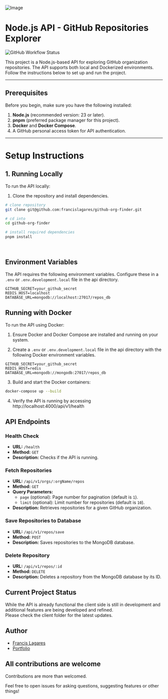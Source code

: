![Image](https://res.cloudinary.com/jobber-app/image/upload/v1684787771/github-banners/mern_tvu7kz.webp)

# Node.js API - GitHub Repositories Explorer

![GitHub Workflow Status](https://img.shields.io/github/actions/workflow/status/francislagares/github-org-finder/ci.yaml?style=for-the-badge)

This project is a Node.js-based API for exploring GitHub organization repositories. The API supports both local and Dockerized environments. Follow the instructions below to set up and run the project.

---

## **Prerequisites**

Before you begin, make sure you have the following installed:

1. **Node.js** (recommended version: 23 or later).
2. **pnpm** (preferred package manager for this project).
3. **Docker** and **Docker Compose**.
4. A GitHub personal access token for API authentication.

---

# Setup Instructions

## 1. Running Locally

To run the API locally:

1. Clone the repository and install dependencies.

```sh
# clone repository
git clone git@github.com:francislagares/github-org-finder.git

# cd into
cd github-org-finder

# install required dependencies
pnpm install
```
<br />

## **Environment Variables**

The API requires the following environment variables. Configure these in a `.env` or `.env.development.local` file in the api directory.

```env
GITHUB_SECRET=your_github_secret
REDIS_HOST=localhost
DATABASE_URL=mongodb://localhost:27017/repos_db
```

## Running with Docker

To run the API using Docker:

1. Ensure Docker and Docker Compose are installed and running on your system.

2. Create a `.env` or `.env.development.local` file in the api directory with the following Docker environment variables.

```env
GITHUB_SECRET=your_github_secret
REDIS_HOST=redis
DATABASE_URL=mongodb://mongodb:27017/repos_db
```

3. Build and start the Docker containers:

```sh
docker-compose up --build
```

4. Verify the API is running by accessing http://localhost:4000/api/v1/health

## API Endpoints

### **Health Check**

- **URL:** `/health`
- **Method:** `GET`
- **Description:** Checks if the API is running.

### **Fetch Repositories**

- **URL:** `/api/v1/orgs/:orgName/repos`
- **Method:** `GET`
- **Query Parameters:**
  - `page` (optional): Page number for pagination (default is `1`).
  - `limit` (optional): Limit number for repositories (default is `10`).
- **Description:** Retrieves repositories for a given GitHub organization.

### **Save Repositories to Database**

- **URL:** `/api/v1/repos/save`
- **Method:** `POST`
- **Description:** Saves repositories to the MongoDB database.

### **Delete Repository**

- **URL:** `/api/v1/repos/:id`
- **Method:** `DELETE`
- **Description:** Deletes a repository from the MongoDB database by its ID.


## Current Project Status

While the API is already functional the client side is still in development and additional features are being developed and refined.  <br />
Please check the client folder for the latest updates.

## Author

- [Francis Lagares](https://www.linkedin.com/in/francislagares)
- [Portfolio](https://francislagares.vercel.app/)

## All contributions are welcome

Contributions are more than welcomed.

Feel free to open issues for asking questions, suggesting features or other things!
